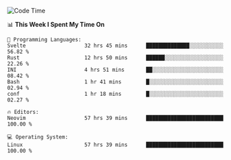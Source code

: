 <!-- [![Top Langs](https://github-readme-stats.vercel.app/api/top-langs/?username=gagahsyuja&theme=dracula&hide_border=true&border_radius=7)](https://github.com/anuraghazra/github-readme-stats) -->

<!--START_SECTION:waka-->
![Code Time](http://img.shields.io/badge/Code%20Time-1%2C332%20hrs%2031%20mins-blue)

📊 **This Week I Spent My Time On** 

```text
💬 Programming Languages: 
Svelte                   32 hrs 45 mins      ██████████████░░░░░░░░░░░   56.82 % 
Rust                     12 hrs 50 mins      ██████░░░░░░░░░░░░░░░░░░░   22.26 % 
INI                      4 hrs 51 mins       ██░░░░░░░░░░░░░░░░░░░░░░░   08.42 % 
Bash                     1 hr 41 mins        █░░░░░░░░░░░░░░░░░░░░░░░░   02.94 % 
conf                     1 hr 18 mins        █░░░░░░░░░░░░░░░░░░░░░░░░   02.27 % 

🔥 Editors: 
Neovim                   57 hrs 39 mins      █████████████████████████   100.00 % 

💻 Operating System: 
Linux                    57 hrs 39 mins      █████████████████████████   100.00 % 
```


<!--END_SECTION:waka-->
